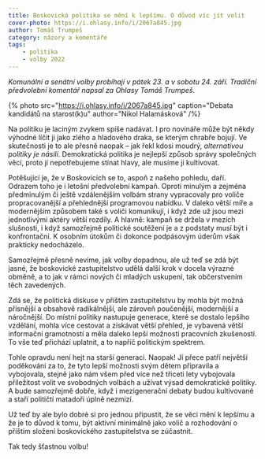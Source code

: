 ```yaml
---
title: Boskovická politika se mění k lepšímu. O důvod víc jít volit
cover-photo: https://i.ohlasy.info/i/2067a845.jpg
author: Tomáš Trumpeš
category: názory a komentáře
tags:
    - politika
    - volby 2022
---
```


*Komunální a senátní volby probíhají v pátek 23. a v sobotu 24. září. Tradiční předvolební komentář napsal za Ohlasy Tomáš Trumpeš.*

{% photo src="https://i.ohlasy.info/i/2067a845.jpg" caption="Debata kandidátů na starost(k)u" author="Nikol Halamásková" /%}

Na politiku je laciným zvykem spíše nadávat. I pro novináře může být někdy výhodné líčit ji jako zlého a hladového draka, se kterým chrabře bojují. Ve skutečnosti je to ale přesně naopak – jak řekl kdosi moudrý, *alternativou politiky je násilí*. Demokratická politika je nejlepší způsob správy společných věcí, proto jí nepotřebujeme stínat hlavy, ale musíme ji kultivovat.

Potěšující je, že v Boskovicích se to, aspoň z našeho pohledu, daří. Odrazem toho je i letošní předvolební kampaň. Oproti minulým a zejména předminulým či ještě vzdálenějším volbám strany vypracovaly pro voliče propracovanější a přehlednější programovou nabídku. V daleko větší míře a modernějším způsobem také s voliči komunikují, i když zde už jsou mezi jednotlivými aktéry větší rozdíly. A hlavně: kampaň se držela v mezích slušnosti, i když samozřejmě politické soutěžení je a z podstaty musí být i konfrontační. K osobním útokům či dokonce podpásovým úderům však prakticky nedocházelo. 

Samozřejmě přesně nevíme, jak volby dopadnou, ale už teď se zdá být jasné, že boskovické zastupitelstvo udělá další krok v docela výrazné obměně, a to jak v rámci nových či mladých uskupení, tak občerstvením těch zavedených.

Zdá se, že politická diskuse v příštím zastupitelstvu by mohla být možná přísnější a obsahově radikálnější, ale zároveň poučenější, modernější a náročnější. Do místní politiky nastupuje generace, které se dostalo lepšího vzdělání, mohla více cestovat a získávat větší přehled, je vybavená větší informační gramotností a měla daleko lepší možnosti pracovních zkušeností. To vše teď přichází uplatnit, a to napříč politickým spektrem.

Tohle opravdu není hejt na starší generaci. Naopak! Jí přece patří největší poděkování za to, že tyto lepší možnosti svým dětem připravila a vybojovala, stejně jako nám všem před více než třiceti lety vybojovala příležitost volit ve svobodných volbách a užívat výsad demokratické politiky. A bude samozřejmě dobře, když i mezigenerační debaty budou kultivované a staří političtí matadoři úplně nezmizí.

Už teď by ale bylo dobré si pro jednou připustit, že se věci mění k lepšímu a že je to důvod k tomu, být aktivní minimálně jako volič a rozhodování o příštím složení boskovického zastupitelstva se zúčastnit.

Tak tedy šťastnou volbu!